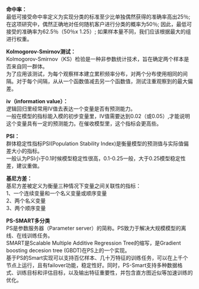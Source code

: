 **命中率：**  
最低可接受命中率定义为实现分类的标准至少比单独偶然获得的准确率高出25％; 在这项研究中，偶然正确地对任何随机客户进行分类的概率为50％; 因此，最低可接受的准确率为62.5％（50％x 1.25）; 如果样本量不同，我们应该根据最大的组进行权重。

**Kolmogorov-Smirnov测试：**  
Kolmogorov-Smirnov（KS）检验是一种非参数统计技术，旨在确定两个样本是否来自同一群体。  
为了应用该测试，为每个观察样本建立累积频率分布，对两个分布使用相同的间隔。对于每个间隔，从从一个函数值减去另一个函数值，测试注重观察到的最大偏差。

**iv（information value）：**  
逻辑回归里经常用IV值去表达一个变量是否有预测能力。  
一般在模型的指标能入模的初步变量里，IV值需要达到0.02（或0.05）,才能说明这个变量具有一定的预测能力。在催收模型里，这个指标会更高些。

**PSI：**  
群体稳定性指标PSI(Population Stability Index)是衡量模型的预测值与实际值偏差大小的指标。  
一般认为PSI小于0.1时候模型稳定性很高，0.1-0.25一般，大于0.25模型稳定性差，建议重做。

**基尼方差：**  
基尼方差被定义为衡量三种情况下变量之间关联性的指标：  
1、一个连续变量和一个名义变量或顺序变量  
2、两个名义变量  
3、两个顺序变量  


**PS-SMART多分类**  
PS是参数服务器（Parameter server）的简称。PS致力于解决大规模模型的离线、在线训练任务。  
SMART是Scalable Multiple Additive Regression Tree的缩写，是Gradient boosting decesion tree (GBDT)在PS上的一个实现。  
基于PS的Smart实现可以支持百亿样本、几十万特征的训练任务，可以在上千个节点上运行，且有failover功能，稳定性好。同时，PS-Smart支持多种数据格式、训练目标和评估目标，以及输出特征重要性，并包含直方图近似等加速训练的优化。
